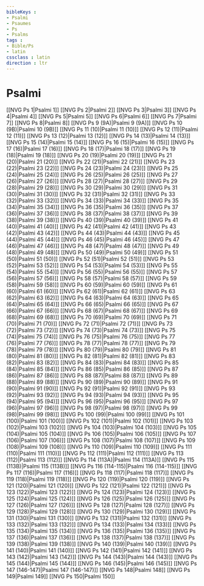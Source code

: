 ```yaml
---
bibleKeys : 
- Psalmi
- Psaumes
- Ps
- Psalms
tags : 
- Bible/Ps
- latin
cssclass : latin
direction : ltr
---
```


# Psalmi

[[NVG Ps 1|Psalmi 1]]
[[NVG Ps 2|Psalmi 2]]
[[NVG Ps 3|Psalmi 3]]
[[NVG Ps 4|Psalmi 4]]
[[NVG Ps 5|Psalmi 5]]
[[NVG Ps 6|Psalmi 6]]
[[NVG Ps 7|Psalmi 7]]
[[NVG Ps 8|Psalmi 8]]
[[NVG Ps 9 (9A)|Psalmi 9 (9A)]]
[[NVG Ps 10 (9B)|Psalmi 10 (9B)]]
[[NVG Ps 11 (10)|Psalmi 11 (10)]]
[[NVG Ps 12 (11)|Psalmi 12 (11)]]
[[NVG Ps 13 (12)|Psalmi 13 (12)]]
[[NVG Ps 14 (13)|Psalmi 14 (13)]]
[[NVG Ps 15 (14)|Psalmi 15 (14)]]
[[NVG Ps 16 (15)|Psalmi 16 (15)]]
[[NVG Ps 17 (16)|Psalmi 17 (16)]]
[[NVG Ps 18 (17)|Psalmi 18 (17)]]
[[NVG Ps 19 (18)|Psalmi 19 (18)]]
[[NVG Ps 20 (19)|Psalmi 20 (19)]]
[[NVG Ps 21 (20)|Psalmi 21 (20)]]
[[NVG Ps 22 (21)|Psalmi 22 (21)]]
[[NVG Ps 23 (22)|Psalmi 23 (22)]]
[[NVG Ps 24 (23)|Psalmi 24 (23)]]
[[NVG Ps 25 (24)|Psalmi 25 (24)]]
[[NVG Ps 26 (25)|Psalmi 26 (25)]]
[[NVG Ps 27 (26)|Psalmi 27 (26)]]
[[NVG Ps 28 (27)|Psalmi 28 (27)]]
[[NVG Ps 29 (28)|Psalmi 29 (28)]]
[[NVG Ps 30 (29)|Psalmi 30 (29)]]
[[NVG Ps 31 (30)|Psalmi 31 (30)]]
[[NVG Ps 32 (31)|Psalmi 32 (31)]]
[[NVG Ps 33 (32)|Psalmi 33 (32)]]
[[NVG Ps 34 (33)|Psalmi 34 (33)]]
[[NVG Ps 35 (34)|Psalmi 35 (34)]]
[[NVG Ps 36 (35)|Psalmi 36 (35)]]
[[NVG Ps 37 (36)|Psalmi 37 (36)]]
[[NVG Ps 38 (37)|Psalmi 38 (37)]]
[[NVG Ps 39 (38)|Psalmi 39 (38)]]
[[NVG Ps 40 (39)|Psalmi 40 (39)]]
[[NVG Ps 41 (40)|Psalmi 41 (40)]]
[[NVG Ps 42 (41)|Psalmi 42 (41)]]
[[NVG Ps 43 (42)|Psalmi 43 (42)]]
[[NVG Ps 44 (43)|Psalmi 44 (43)]]
[[NVG Ps 45 (44)|Psalmi 45 (44)]]
[[NVG Ps 46 (45)|Psalmi 46 (45)]]
[[NVG Ps 47 (46)|Psalmi 47 (46)]]
[[NVG Ps 48 (47)|Psalmi 48 (47)]]
[[NVG Ps 49 (48)|Psalmi 49 (48)]]
[[NVG Ps 50 (49)|Psalmi 50 (49)]]
[[NVG Ps 51 (50)|Psalmi 51 (50)]]
[[NVG Ps 52 (51)|Psalmi 52 (51)]]
[[NVG Ps 53 (52)|Psalmi 53 (52)]]
[[NVG Ps 54 (53)|Psalmi 54 (53)]]
[[NVG Ps 55 (54)|Psalmi 55 (54)]]
[[NVG Ps 56 (55)|Psalmi 56 (55)]]
[[NVG Ps 57 (56)|Psalmi 57 (56)]]
[[NVG Ps 58 (57)|Psalmi 58 (57)]]
[[NVG Ps 59 (58)|Psalmi 59 (58)]]
[[NVG Ps 60 (59)|Psalmi 60 (59)]]
[[NVG Ps 61 (60)|Psalmi 61 (60)]]
[[NVG Ps 62 (61)|Psalmi 62 (61)]]
[[NVG Ps 63 (62)|Psalmi 63 (62)]]
[[NVG Ps 64 (63)|Psalmi 64 (63)]]
[[NVG Ps 65 (64)|Psalmi 65 (64)]]
[[NVG Ps 66 (65)|Psalmi 66 (65)]]
[[NVG Ps 67 (66)|Psalmi 67 (66)]]
[[NVG Ps 68 (67)|Psalmi 68 (67)]]
[[NVG Ps 69 (68)|Psalmi 69 (68)]]
[[NVG Ps 70 (69)|Psalmi 70 (69)]]
[[NVG Ps 71 (70)|Psalmi 71 (70)]]
[[NVG Ps 72 (71)|Psalmi 72 (71)]]
[[NVG Ps 73 (72)|Psalmi 73 (72)]]
[[NVG Ps 74 (73)|Psalmi 74 (73)]]
[[NVG Ps 75 (74)|Psalmi 75 (74)]]
[[NVG Ps 76 (75)|Psalmi 76 (75)]]
[[NVG Ps 77 (76)|Psalmi 77 (76)]]
[[NVG Ps 78 (77)|Psalmi 78 (77)]]
[[NVG Ps 79 (78)|Psalmi 79 (78)]]
[[NVG Ps 80 (79)|Psalmi 80 (79)]]
[[NVG Ps 81 (80)|Psalmi 81 (80)]]
[[NVG Ps 82 (81)|Psalmi 82 (81)]]
[[NVG Ps 83 (82)|Psalmi 83 (82)]]
[[NVG Ps 84 (83)|Psalmi 84 (83)]]
[[NVG Ps 85 (84)|Psalmi 85 (84)]]
[[NVG Ps 86 (85)|Psalmi 86 (85)]]
[[NVG Ps 87 (86)|Psalmi 87 (86)]]
[[NVG Ps 88 (87)|Psalmi 88 (87)]]
[[NVG Ps 89 (88)|Psalmi 89 (88)]]
[[NVG Ps 90 (89)|Psalmi 90 (89)]]
[[NVG Ps 91 (90)|Psalmi 91 (90)]]
[[NVG Ps 92 (91)|Psalmi 92 (91)]]
[[NVG Ps 93 (92)|Psalmi 93 (92)]]
[[NVG Ps 94 (93)|Psalmi 94 (93)]]
[[NVG Ps 95 (94)|Psalmi 95 (94)]]
[[NVG Ps 96 (95)|Psalmi 96 (95)]]
[[NVG Ps 97 (96)|Psalmi 97 (96)]]
[[NVG Ps 98 (97)|Psalmi 98 (97)]]
[[NVG Ps 99 (98)|Psalmi 99 (98)]]
[[NVG Ps 100 (99)|Psalmi 100 (99)]]
[[NVG Ps 101 (100)|Psalmi 101 (100)]]
[[NVG Ps 102 (101)|Psalmi 102 (101)]]
[[NVG Ps 103 (102)|Psalmi 103 (102)]]
[[NVG Ps 104 (103)|Psalmi 104 (103)]]
[[NVG Ps 105 (104)|Psalmi 105 (104)]]
[[NVG Ps 106 (105)|Psalmi 106 (105)]]
[[NVG Ps 107 (106)|Psalmi 107 (106)]]
[[NVG Ps 108 (107)|Psalmi 108 (107)]]
[[NVG Ps 109 (108)|Psalmi 109 (108)]]
[[NVG Ps 110 (109)|Psalmi 110 (109)]]
[[NVG Ps 111 (110)|Psalmi 111 (110)]]
[[NVG Ps 112 (111)|Psalmi 112 (111)]]
[[NVG Ps 113 (112)|Psalmi 113 (112)]]
[[NVG Ps 114 (113A)|Psalmi 114 (113A)]]
[[NVG Ps 115 (113B)|Psalmi 115 (113B)]]
[[NVG Ps 116 (114-115)|Psalmi 116 (114-115)]]
[[NVG Ps 117 (116)|Psalmi 117 (116)]]
[[NVG Ps 118 (117)|Psalmi 118 (117)]]
[[NVG Ps 119 (118)|Psalmi 119 (118)]]
[[NVG Ps 120 (119)|Psalmi 120 (119)]]
[[NVG Ps 121 (120)|Psalmi 121 (120)]]
[[NVG Ps 122 (121)|Psalmi 122 (121)]]
[[NVG Ps 123 (122)|Psalmi 123 (122)]]
[[NVG Ps 124 (123)|Psalmi 124 (123)]]
[[NVG Ps 125 (124)|Psalmi 125 (124)]]
[[NVG Ps 126 (125)|Psalmi 126 (125)]]
[[NVG Ps 127 (126)|Psalmi 127 (126)]]
[[NVG Ps 128 (127)|Psalmi 128 (127)]]
[[NVG Ps 129 (128)|Psalmi 129 (128)]]
[[NVG Ps 130 (129)|Psalmi 130 (129)]]
[[NVG Ps 131 (130)|Psalmi 131 (130)]]
[[NVG Ps 132 (131)|Psalmi 132 (131)]]
[[NVG Ps 133 (132)|Psalmi 133 (132)]]
[[NVG Ps 134 (133)|Psalmi 134 (133)]]
[[NVG Ps 135 (134)|Psalmi 135 (134)]]
[[NVG Ps 136 (135)|Psalmi 136 (135)]]
[[NVG Ps 137 (136)|Psalmi 137 (136)]]
[[NVG Ps 138 (137)|Psalmi 138 (137)]]
[[NVG Ps 139 (138)|Psalmi 139 (138)]]
[[NVG Ps 140 (139)|Psalmi 140 (139)]]
[[NVG Ps 141 (140)|Psalmi 141 (140)]]
[[NVG Ps 142 (141)|Psalmi 142 (141)]]
[[NVG Ps 143 (142)|Psalmi 143 (142)]]
[[NVG Ps 144 (143)|Psalmi 144 (143)]]
[[NVG Ps 145 (144)|Psalmi 145 (144)]]
[[NVG Ps 146 (145)|Psalmi 146 (145)]]
[[NVG Ps 147 (146-147)|Psalmi 147 (146-147)]]
[[NVG Ps 148|Psalmi 148]]
[[NVG Ps 149|Psalmi 149]]
[[NVG Ps 150|Psalmi 150]]
